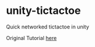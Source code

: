 # unity-tictactoe
Quick networked tictactoe in unity

Original Tutorial [here](http://theliquidfire.com/category/projects/tic-tac-toe/)
